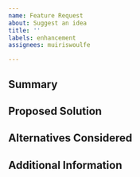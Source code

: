 ```yaml
---
name: Feature Request
about: Suggest an idea
title: ''
labels: enhancement
assignees: muiriswoulfe

---
```


<!-- Please provide as much detail as possible. Inapplicable sections may be
     left blank where. -->

## Summary

## Proposed Solution

## Alternatives Considered

## Additional Information
